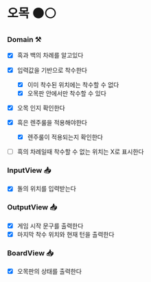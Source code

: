 # 오목 ⚫️⚪️
### Domain  ⚒️
- [x] 흑과 백의 차례를 알고있다
- [x] 입력값을 기반으로 착수한다
    - [x] 이미 착수된 위치에는 착수할 수 없다
    - [x] 오목판 안에서만 착수할 수 있다
- [x] 오목 인지 확인한다
- [x] 흑은 렌주룰을 적용해야한다
  - [x] 렌주룰이 적용되는지 확인한다
- [ ] 흑의 차례일때 착수할 수 없는 위치는 X로 표시한다


### InputView 📥
- [x] 돌의 위치를 입력받는다

### OutputView 📥
- [x] 게임 시작 문구를 출력한다
- [x] 마지막 착수 위치와 현재 턴을 출력한다

### BoardView 📥
- [x] 오목판의 상태를 출력한다
